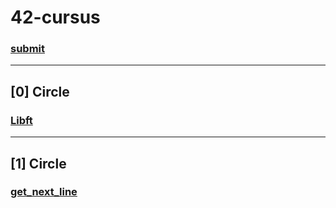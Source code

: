 # 42-cursus

### [submit]()

---

## [0] Circle

### [Libft](https://github.com/sujeon42/libft.git)

---

## [1] Circle

### [get_next_line](https://github.com/sujeon42/get_next_line.git)

